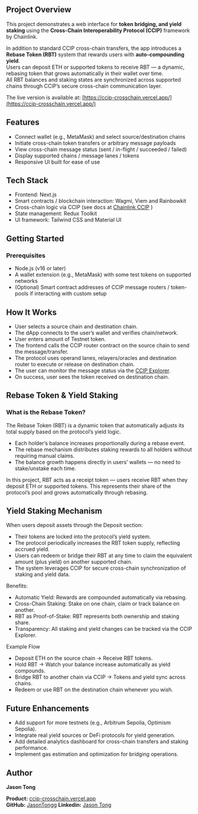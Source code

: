 ## Project Overview  
This project demonstrates a web interface for **token bridging, and yield staking** using the **Cross-Chain Interoperability Protocol (CCIP)** framework by Chainlink.  

In addition to standard CCIP cross-chain transfers, the app introduces a **Rebase Token (RBT)** system that rewards users with **auto-compounding yield**.  
Users can deposit ETH or supported tokens to receive RBT — a dynamic, rebasing token that grows automatically in their wallet over time.  
All RBT balances and staking states are synchronized across supported chains through CCIP’s secure cross-chain communication layer.  

The live version is available at: [https://ccip-crosschain.vercel.app/](https://ccip-crosschain.vercel.app/)

## Features  
- Connect wallet (e.g., MetaMask) and select source/destination chains  
- Initiate cross-chain token transfers or arbitrary message payloads  
- View cross-chain message status (sent / in-flight / succeeded / failed)  
- Display supported chains / message lanes / tokens  
- Responsive UI built for ease of use  

## Tech Stack  
- Frontend: Next.js
- Smart contracts / blockchain interaction: Wagmi, Viem and Rainbowkit
- Cross-chain logic via CCIP (see docs at [Chainlink CCIP](https://docs.chain.link/ccip) )
- State management: Redux Toolkit
- UI framework: Tailwind CSS and Material UI

## Getting Started  
### Prerequisites  
- Node.js (v16 or later)  
- A wallet extension (e.g., MetaMask) with some test tokens on supported networks  
- (Optional) Smart contract addresses of CCIP message routers / token-pools if interacting with custom setup  

## How It Works
- User selects a source chain and destination chain.
- The dApp connects to the user’s wallet and verifies chain/network.
- User enters amount of Testnet token.
- The frontend calls the CCIP router contract on the source chain to send the message/transfer.
- The protocol uses operand lanes, relayers/oracles and destination router to execute or release on destination chain.
- The user can monitor the message status via the [CCIP Explorer](https://ccip.chain.link/).
- On success, user sees the token received on destination chain.

## Rebase Token & Yield Staking
### What is the Rebase Token?
The Rebase Token (RBT) is a dynamic token that automatically adjusts its total supply based on the protocol’s yield logic.
- Each holder’s balance increases proportionally during a rebase event.
- The rebase mechanism distributes staking rewards to all holders without requiring manual claims.
- The balance growth happens directly in users’ wallets — no need to stake/unstake each time.

In this project, RBT acts as a receipt token — users receive RBT when they deposit ETH or supported tokens.
This represents their share of the protocol’s pool and grows automatically through rebasing.

## Yield Staking Mechanism
When users deposit assets through the Deposit section:
- Their tokens are locked into the protocol’s yield system.
- The protocol periodically increases the RBT token supply, reflecting accrued yield.
- Users can redeem or bridge their RBT at any time to claim the equivalent amount (plus yield) on another supported chain.
- The system leverages CCIP for secure cross-chain synchronization of staking and yield data.

Benefits:
- Automatic Yield: Rewards are compounded automatically via rebasing.
- Cross-Chain Staking: Stake on one chain, claim or track balance on another.
- RBT as Proof-of-Stake: RBT represents both ownership and staking share.
- Transparency: All staking and yield changes can be tracked via the CCIP Explorer.

Example Flow
- Deposit ETH on the source chain → Receive RBT tokens.
- Hold RBT → Watch your balance increase automatically as yield compounds.
- Bridge RBT to another chain via CCIP → Tokens and yield sync across chains.
- Redeem or use RBT on the destination chain whenever you wish.

## Future Enhancements
- Add support for more testnets (e.g., Arbitrum Sepolia, Optimism Sepolia).
- Integrate real yield sources or DeFi protocols for yield generation.
- Add detailed analytics dashboard for cross-chain transfers and staking performance.
- Implement gas estimation and optimization for bridging operations.

## Author  

**Jason Tong**  

**Product:** [ccip-crosschain.vercel.app](https://ccip-crosschain.vercel.app/)  
**GitHub:** [JasonTongg]([https://github.com/yourusername/ccip-crosschain](https://github.com/JasonTongg))
**Linkedin:** [Jason Tong](https://www.linkedin.com/in/jason-tong-42600319a/)
